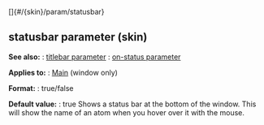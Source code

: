 []{#/{skin}/param/statusbar}
  ## statusbar parameter (skin)
  **See also:**
  :   [titlebar parameter](ref/%7Bskin%7D/param/titlebar)
  :   [on-status parameter](ref/%7Bskin%7D/param/on-status)
  <!-- -->
  **Applies to:**
  :   [Main](ref/%7Bskin%7D/control/main) (window only)
  <!-- -->
  **Format:**
  :   true/false
  <!-- -->
  **Default value:**
  :   true
  Shows a status bar at the bottom of the window. This will show the name
  of an atom when you hover over it with the mouse.